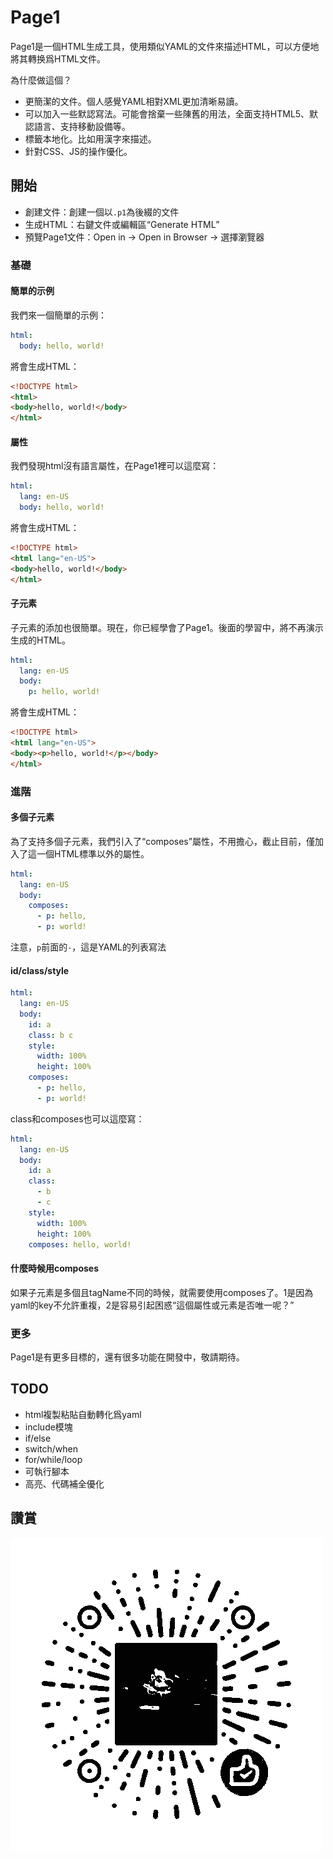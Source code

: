 # Page1

Page1是一個HTML生成工具，使用類似YAML的文件來描述HTML，可以方便地將其轉换爲HTML文件。

為什麼做這個？

* 更簡潔的文件。個人感覺YAML相對XML更加清晰易讀。
* 可以加入一些默認寫法。可能會捨棄一些陳舊的用法，全面支持HTML5、默認語言、支持移動設備等。
* 標籤本地化。比如用漢字來描述。
* 針對CSS、JS的操作優化。

## 開始

* 創建文件：創建一個以`.p1`為後綴的文件
* 生成HTML：右鍵文件或編輯區“Generate HTML”
* 預覽Page1文件：Open in -> Open in Browser -> 選擇瀏覽器

### 基礎

#### 簡單的示例

我們來一個簡單的示例：

```yaml
html:
  body: hello, world!
```

將會生成HTML：

```html
<!DOCTYPE html>
<html>
<body>hello, world!</body>
</html>
```

#### 屬性

我們發現html沒有語言屬性，在Page1裡可以這麼寫：

```yaml
html:
  lang: en-US
  body: hello, world!
```

將會生成HTML：

```html
<!DOCTYPE html>
<html lang="en-US">
<body>hello, world!</body>
</html>
```

#### 子元素

子元素的添加也很簡單。現在，你已經學會了Page1。後面的學習中，將不再演示生成的HTML。

```yaml
html:
  lang: en-US
  body:
    p: hello, world!
```

將會生成HTML：

```html
<!DOCTYPE html>
<html lang="en-US">
<body><p>hello, world!</p></body>
</html>
```

### 進階

#### 多個子元素

為了支持多個子元素，我們引入了“composes”屬性，不用擔心，截止目前，僅加入了這一個HTML標準以外的屬性。

```yaml
html:
  lang: en-US
  body:
    composes:
      - p: hello,
      - p: world!
```

注意，`p`前面的`-`，這是YAML的列表寫法

#### id/class/style

```yaml
html:
  lang: en-US
  body:
    id: a
    class: b c
    style:
      width: 100%
      height: 100%
    composes:
      - p: hello,
      - p: world!
```

class和composes也可以這麼寫：

```yaml
html:
  lang: en-US
  body:
    id: a
    class:
      - b
      - c
    style:
      width: 100%
      height: 100%
    composes: hello, world!
```

#### 什麼時候用composes

如果子元素是多個且tagName不同的時候，就需要使用composes了。1是因為yaml的key不允許重複，2是容易引起困惑“這個屬性或元素是否唯一呢？”

### 更多

Page1是有更多目標的，還有很多功能在開發中，敬請期待。

## TODO

* html複製粘貼自動轉化爲yaml
* include模塊
* if/else
* switch/when
* for/while/loop
* 可執行腳本
* 高亮、代碼補全優化

## 讚賞

![image](./screenshots/appreciate.png)
